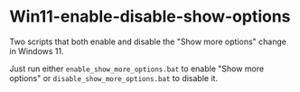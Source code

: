 # Win11-enable-disable-show-options
Two scripts that both enable and disable the "Show more options" change in Windows 11.

Just run either ``enable_show_more_options.bat`` to enable "Show more options" or ``disable_show_more_options.bat`` to disable it.

